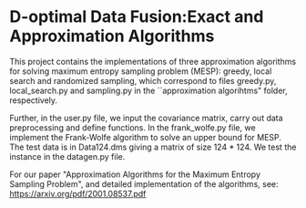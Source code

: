 # D-optimal Data Fusion:Exact and Approximation Algorithms

This project contains the implementations of three approximation algorithms for solving maximum entropy sampling problem (MESP): greedy, local search and randomized sampling, which correspond to files greedy.py, local_search.py and sampling.py in the ``approximation algorihtms" folder, respectively. 

Further, in the user.py file, we input the covariance matrix, carry out data preprocessing and define functions. In the frank_wolfe.py file, we implement the Frank-Wolfe algorithm to solve an upper bound for MESP. The test data is in Data124.dms giving a matrix of size 124 * 124. We test the instance in the datagen.py file.

For our paper "Approximation Algorithms for the Maximum Entropy Sampling Problem", and detailed implementation of the algorithms, see: https://arxiv.org/pdf/2001.08537.pdf
